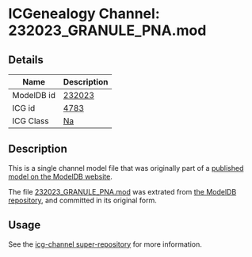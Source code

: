 # ICGenealogy Channel: 232023\_GRANULE\_PNA.mod

## Details

Name | Description
---- | -----------
ModelDB id | [232023](http://senselab.med.yale.edu/ModelDB/ShowModel.cshtml?model=232023)
ICG id | [4783](http://icg.neurotheory.ox.ac.uk/channels/2/4783)
ICG Class | [Na](http://icg.neurotheory.ox.ac.uk/channels/2)

## Description

This is a single channel model file that was originally part of a [published model on the ModelDB website](http://senselab.med.yale.edu/mModelDB/ShowModel.cshtml?model=232023).

The file [232023\_GRANULE\_PNA.mod](232023_GRANULE_PNA.mod) was extrated from [the ModelDB repository](http://senselab.med.yale.edu/ModelDB/ShowModel.cshtml?model=232023), and committed in its original form.

## Usage

See the [icg-channel super-repository](https://github.com/icgenealogy/icg-channels) for more information.